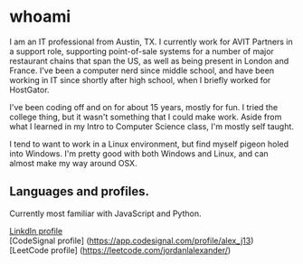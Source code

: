 # whoami

I am an IT professional from Austin, TX.  I currently work for AVIT Partners in a support role, supporting point-of-sale systems for a number of major restaurant chains that span the US, as well as being present in London and France.  I've been a computer nerd since middle school, and have been working in IT since shortly after high school, when I briefly worked for HostGator.

I've been coding off and on for about 15 years, mostly for fun.  I tried the college thing, but it wasn't something that I could make work.  Aside from what I learned in my Intro to Computer Science class, I'm mostly self taught.

I tend to want to work in a Linux environment, but find myself pigeon holed into Windows.  I'm pretty good with both Windows and Linux, and can almost make my way around OSX.

## Languages and profiles.

Currently most familiar with JavaScript and Python.  

[LinkdIn profile](https://www.linkedin.com/in/alexander-jordan-a6238131/)  
[CodeSignal profile] (https://app.codesignal.com/profile/alex_j13)  
[LeetCode profile] (https://leetcode.com/jordanlalexander/)  
